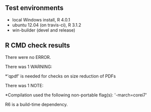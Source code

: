 ## Test environments
* local Windows install, R 4.0.1
* ubuntu 12.04 (on travis-ci), R 3.1.2
* win-builder (devel and release)

## R CMD check results
There were no ERROR.

There was 1 WARNING:

  *'qpdf' is needed for checks on size reduction of PDFs


There was 1 NOTE:

  *Compilation used the following non-portable flag(s):
  '-march=corei7'

R6 is a build-time dependency.
